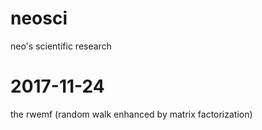 # neosci
neo's scientific research

# 2017-11-24 
the rwemf (random walk enhanced by matrix factorization)
